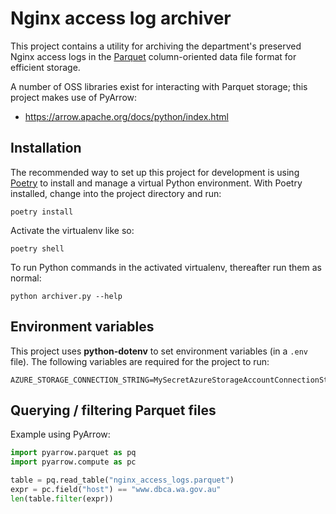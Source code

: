 # Nginx access log archiver

This project contains a utility for archiving the department's preserved Nginx access logs in the
[Parquet](https://parquet.apache.org/) column-oriented data file format for efficient storage.

A number of OSS libraries exist for interacting with Parquet storage; this project makes use of PyArrow:

- <https://arrow.apache.org/docs/python/index.html>

## Installation

The recommended way to set up this project for development is using
[Poetry](https://python-poetry.org/docs/) to install and manage a virtual Python
environment. With Poetry installed, change into the project directory and run:

    poetry install

Activate the virtualenv like so:

    poetry shell

To run Python commands in the activated virtualenv, thereafter run them as normal:

    python archiver.py --help

## Environment variables

This project uses **python-dotenv** to set environment variables (in a `.env` file).
The following variables are required for the project to run:

    AZURE_STORAGE_CONNECTION_STRING=MySecretAzureStorageAccountConnectionString

## Querying / filtering Parquet files

Example using PyArrow:

```python
import pyarrow.parquet as pq
import pyarrow.compute as pc

table = pq.read_table("nginx_access_logs.parquet")
expr = pc.field("host") == "www.dbca.wa.gov.au"
len(table.filter(expr))
```
